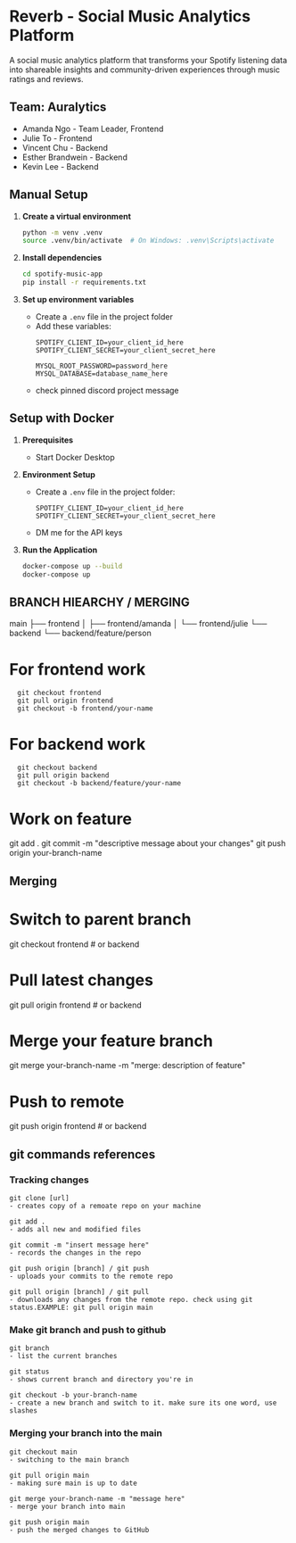 # Reverb - Social Music Analytics Platform

A social music analytics platform that transforms your Spotify listening data into shareable insights and community-driven experiences through music ratings and reviews.

## Team: Auralytics
- Amanda Ngo - Team Leader, Frontend
- Julie To - Frontend
- Vincent Chu - Backend
- Esther Brandwein - Backend
- Kevin Lee - Backend

## Manual Setup
1. **Create a virtual environment** 
   ```bash
   python -m venv .venv
   source .venv/bin/activate  # On Windows: .venv\Scripts\activate
   ```

2. **Install dependencies**
   ```bash
   cd spotify-music-app
   pip install -r requirements.txt
   ```

3. **Set up environment variables**
   - Create a `.env` file in the project folder
   - Add these variables:
     ```
     SPOTIFY_CLIENT_ID=your_client_id_here
     SPOTIFY_CLIENT_SECRET=your_client_secret_here
     
     MYSQL_ROOT_PASSWORD=password_here
     MYSQL_DATABASE=database_name_here
     ```
   - check pinned discord project message

## Setup with Docker

1. **Prerequisites**
   - Start Docker Desktop

2. **Environment Setup**
   - Create a `.env` file in the project folder:
     ```
     SPOTIFY_CLIENT_ID=your_client_id_here
     SPOTIFY_CLIENT_SECRET=your_client_secret_here
     ```
   - DM me for the API keys

3. **Run the Application**
   ```bash
   docker-compose up --build
   docker-compose up
   ```

## BRANCH HIEARCHY / MERGING
main
├── frontend
│   ├── frontend/amanda
│   └── frontend/julie
└── backend
    └── backend/feature/person

   # For frontend work
      git checkout frontend
      git pull origin frontend
      git checkout -b frontend/your-name
      
   # For backend work
      git checkout backend
      git pull origin backend
      git checkout -b backend/feature/your-name

   # Work on feature
   git add .
   git commit -m "descriptive message about your changes"
   git push origin your-branch-name

## Merging
   # Switch to parent branch
   git checkout frontend  # or backend
   
   # Pull latest changes
   git pull origin frontend  # or backend
   
   # Merge your feature branch
   git merge your-branch-name -m "merge: description of feature"
   
   # Push to remote
   git push origin frontend  # or backend

## git commands references
### Tracking changes 
```
git clone [url] 
- creates copy of a remoate repo on your machine

git add . 
- adds all new and modified files

git commit -m "insert message here" 
- records the changes in the repo

git push origin [branch] / git push 
- uploads your commits to the remote repo

git pull origin [branch] / git pull 
- downloads any changes from the remote repo. check using git status.EXAMPLE: git pull origin main

```

### Make git branch and push to github
```
git branch 
- list the current branches

git status 
- shows current branch and directory you're in

git checkout -b your-branch-name 
- create a new branch and switch to it. make sure its one word, use slashes
```

### Merging your branch into the main
```
git checkout main 
- switching to the main branch

git pull origin main 
- making sure main is up to date

git merge your-branch-name -m "message here" 
- merge your branch into main

git push origin main 
- push the merged changes to GitHub

```